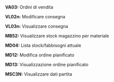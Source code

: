 
**VA03:** Ordini di vendita

**VL02n:** Modificare consegna

**VL03n:** Visualizzare consegna

**MB52:** Visualizzare stock magazzino per materiale

**MD04:** Lista stock/fabbisogni attuale 

**MD12:** Modifica ordine pianificato

**MD13:** Visualizzazione ordine pianificato

**MSC3N:** Visualizzare dati partita
